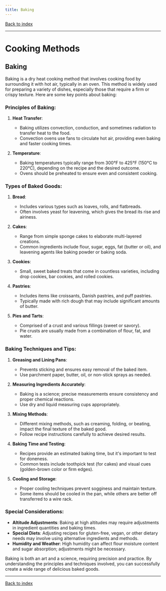 ```yaml
---
title: Baking
---
```


[Back to index](index.html)

---
# Cooking Methods
## Baking

Baking is a dry heat cooking method that involves cooking food by surrounding it with hot air, typically in an oven. This method is widely used for preparing a variety of dishes, especially those that require a firm or crispy texture. Here are some key points about baking:

### Principles of Baking:
1. **Heat Transfer**:
   - Baking utilizes convection, conduction, and sometimes radiation to transfer heat to the food.
   - Convection ovens use fans to circulate hot air, providing even baking and faster cooking times.

2. **Temperature**:
   - Baking temperatures typically range from 300°F to 425°F (150°C to 220°C), depending on the recipe and the desired outcome.
   - Ovens should be preheated to ensure even and consistent cooking.

### Types of Baked Goods:
1. **Bread**:
   - Includes various types such as loaves, rolls, and flatbreads.
   - Often involves yeast for leavening, which gives the bread its rise and airiness.

2. **Cakes**:
   - Range from simple sponge cakes to elaborate multi-layered creations.
   - Common ingredients include flour, sugar, eggs, fat (butter or oil), and leavening agents like baking powder or baking soda.

3. **Cookies**:
   - Small, sweet baked treats that come in countless varieties, including drop cookies, bar cookies, and rolled cookies.

4. **Pastries**:
   - Includes items like croissants, Danish pastries, and puff pastries.
   - Typically made with rich dough that may include significant amounts of butter.

5. **Pies and Tarts**:
   - Comprised of a crust and various fillings (sweet or savory).
   - Pie crusts are usually made from a combination of flour, fat, and water.

### Baking Techniques and Tips:
1. **Greasing and Lining Pans**:
   - Prevents sticking and ensures easy removal of the baked item.
   - Use parchment paper, butter, oil, or non-stick sprays as needed.

2. **Measuring Ingredients Accurately**:
   - Baking is a science; precise measurements ensure consistency and proper chemical reactions.
   - Use dry and liquid measuring cups appropriately.

3. **Mixing Methods**:
   - Different mixing methods, such as creaming, folding, or beating, impact the final texture of the baked good.
   - Follow recipe instructions carefully to achieve desired results.

4. **Baking Time and Testing**:
   - Recipes provide an estimated baking time, but it's important to test for doneness.
   - Common tests include toothpick test (for cakes) and visual cues (golden-brown color or firm edges).

5. **Cooling and Storage**:
   - Proper cooling techniques prevent sogginess and maintain texture.
   - Some items should be cooled in the pan, while others are better off transferred to a wire rack.

### Special Considerations:
- **Altitude Adjustments**: Baking at high altitudes may require adjustments in ingredient quantities and baking times.
- **Special Diets**: Adjusting recipes for gluten-free, vegan, or other dietary needs may involve using alternative ingredients and methods.
- **Humidity and Weather**: High humidity can affect flour moisture content and sugar absorption; adjustments might be necessary.

Baking is both an art and a science, requiring precision and practice. By understanding the principles and techniques involved, you can successfully create a wide range of delicious baked goods.

---
[Back to index](index.html)
